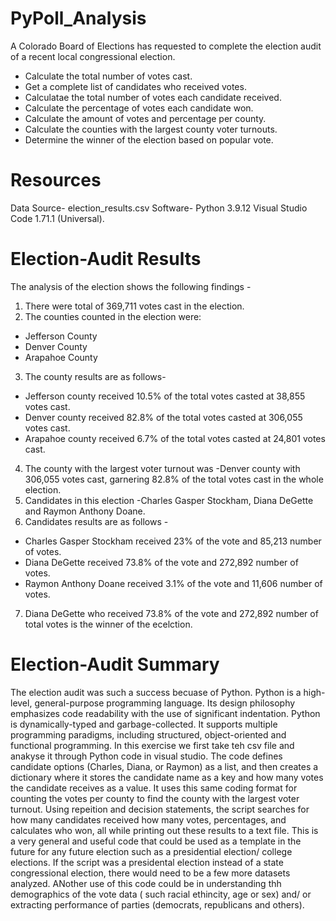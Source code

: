 # PyPoll_Analysis

A Colorado Board of Elections has requested to complete the election audit of a recent local congressional election.

- Calculate the total number of votes cast.
- Get a complete list of candidates who received votes.
- Calculatae the total number of votes each candidate received.
- Calculate the percentage of votes each candidate won.
- Calculate the amount of votes and percentage per county.
- Calculate the counties with the largest county voter turnouts.
- Determine the winner of the election based on popular vote.

# Resources
Data Source- election_results.csv
Software- Python 3.9.12 Visual Studio Code 1.71.1 (Universal).

# Election-Audit Results
The analysis of the election shows the following findings -

1. There were total of 369,711 votes cast in the election.
2. The counties counted in the election were:
- Jefferson County
- Denver County
- Arapahoe County
3. The county results are as follows-
- Jefferson county received 10.5% of the total votes casted at 38,855 votes cast.
- Denver county received 82.8% of the total votes casted at 306,055 votes cast.
- Arapahoe county received 6.7% of the total votes casted at 24,801 votes cast.
4. The county with the largest voter turnout was -Denver county with 306,055 votes cast, garnering 82.8% of the total votes cast in the whole election.
5. Candidates in this election -Charles Gasper Stockham, Diana DeGette and Raymon Anthony Doane.
6. Candidates results are as follows -
- Charles Gasper Stockham received 23% of the vote and 85,213 number of votes.
- Diana DeGette received 73.8% of the vote and 272,892 number of votes.
- Raymon Anthony Doane received 3.1% of the vote and 11,606 number of votes.
7. Diana DeGette who received 73.8% of the vote and 272,892 number of total votes is the winner of the ecelction.

# Election-Audit Summary
The election audit was such a success becuase of Python.
Python is a high-level, general-purpose programming language. Its design philosophy emphasizes code readability with the use of significant indentation. Python is dynamically-typed and garbage-collected. It supports multiple programming paradigms, including structured, object-oriented and functional programming.
In this exercise we first take teh csv file and anakyse it through Python code in visual studio.
The code defines candidate options (Charles, Diana, or Raymon) as a list, and then creates a dictionary where it stores the candidate name as a key and how many votes the candidate receives as a value. It uses this same coding format for counting the votes per county to find the county with the largest voter turnout. Using repeition and decision statements, the script searches for how many candidates received how many votes, percentages, and calculates who won, all while printing out these results to a text file.
This is a very general and useful code that could be used as a template in the future for any future election such as a presidential election/ college elections. If the script was a presidental election instead of a state congressional election, there would need to be a few more datasets analyzed.
ANother use of this code could be in understanding thh demographics of the vote data ( such racial ethincity, age or sex) and/ or extracting performance of parties (democrats, republicans and others).


